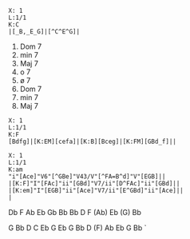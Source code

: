 ```music-abc
X: 1
L:1/1
K:C
|[_B,_E_G]|[^C^E^G]|
```
1. Dom 7
2. min 7
3. Maj 7
4. o 7
5. ø 7
6. Dom 7
7. min 7
8. Maj 7

```music-abc
X: 1
L:1/1
K:F
[Bdfg]|[K:EM][cefa]|[K:B][Bceg]|[K:FM][GBd_f]||
```


```music-abc
X: 1
L:1/1
K:am
"i"[Ace]"V6"[^GBe]"V43/V"[^FA=B^d]"V"[EGB]||
|[K:F]"I"[FAc]"ii"[GBd]"V7/ii"[D^FAc]"ii"[GBd]||
|[K:em]"I"[EGB]"ii"[Ace]"V7/ii"[E^GBd]"ii"[Ace]||
|
```

Db F Ab
Eb Gb Bb
Bb D F (Ab)
Eb (G) Bb

G Bb D
C Eb G
Eb G Bb
D (F) Ab
Eb G Bb
`